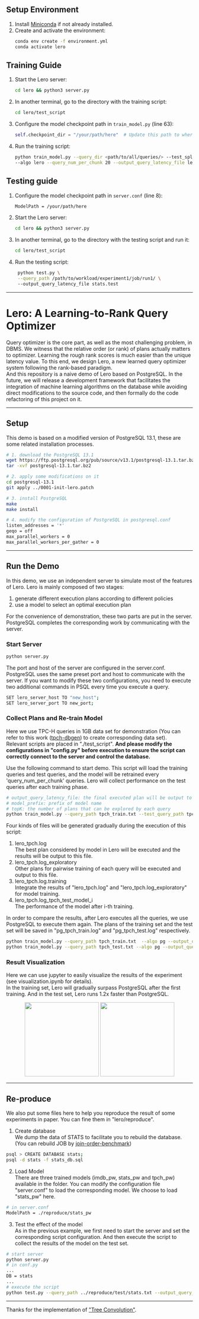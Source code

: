 ## Setup Environment
1. Install [Miniconda](https://docs.conda.io/en/latest/miniconda.html) if not already installed.
2. Create and activate the environment:
   ```bash
   conda env create -f environment.yml
   conda activate lero
   ```

## Training Guide

1. Start the Lero server:
   ```bash
   cd lero && python3 server.py
   ```

2. In another terminal, go to the directory with the training script:
    ```bash
    cd lero/test_script
    ```

3. Configure the model checkpoint path in `train_model.py` (line 63):
   ```python
   self.checkpoint_dir = "/your/path/here"  # Update this path to where you wish for the checkpoints to be saved
   ```

4. Run the training script:
   ```bash
   python train_model.py --query_dir <path/to/all/queries/> --test_split 0.2 \ 
   --algo lero --query_num_per_chunk 20 --output_query_latency_file lero_job.log --model_prefix job_test_model --topK 3
   ```

## Testing guide

1. Configure the model checkpoint path in `server.conf` (line 8):
   ```bash
   ModelPath = /your/path/here
   ```

2. Start the Lero server:
   ```bash
   cd lero && python3 server.py
   ```

3. In another terminal, go to the directory with the testing script and run it:
    ```bash
    cd lero/test_script
    ```

4. Run the testing script:
   ```bash
    python test.py \
    --query_path /path/to/workload/experiment1/job/run1/ \ 
    --output_query_latency_file stats.test
   ```

---

# Lero: A Learning-to-Rank Query Optimizer
Query optimizer is the core part, as well as the most challenging problem, in DBMS. 
We witness that the relative order (or rank) of plans actually matters to optimizer. Learning the rough rank scores is much easier than the unique latency value. To this end, we design Lero, a new learned query optimizer system following the rank-based paradigm.  
And this repository is a naive demo of Lero based on PostgreSQL. In the future, we will release a development framework that facilitates the integration of machine learning algorithms on the database while avoiding direct modifications to the source code, and then formally do the code refactoring of this project on it. 

---
## Setup

This demo is based on a modified version of PostgreSQL 13.1, these are some related installation processes.

```bash
# 1. download the PostgreSQL 13.1  
wget https://ftp.postgresql.org/pub/source/v13.1/postgresql-13.1.tar.bz2
tar -xvf postgresql-13.1.tar.bz2

# 2. apply some modifications on it
cd postgresql-13.1
git apply ../0001-init-lero.patch

# 3. install PostgreSQL
make
make install

# 4. modify the configuration of PostgreSQL in postgresql.conf
listen_addresses = '*'
geqo = off
max_parallel_workers = 0
max_parallel_workers_per_gather = 0
```
---

## Run the Demo
In this demo, we use an independent server to simulate most of the features of Lero.
Lero is mainly composed of two stages:   

1. generate different execution plans according to different policies  
2. use a model to select an optimal execution plan

For the convenience of demonstration, these two parts are put in the server. PostgreSQL completes the corresponding work by communicating with the server.


### Start Server
```bash
python server.py
```
The port and host of the server are configured in the server.conf. 
PostgreSQL uses the same preset port and host to communicate with the server.
If you want to modify these two configurations, you need to execute two additional commands in PSQL every time you execute a query.
```bash
SET lero_server_host TO "new_host";
SET lero_server_port TO new_port;
```


### Collect Plans and Re-train Model
Here we use TPC-H queries in 1GB data set for demonstration (You can refer to this work ([tpch-dbgen](https://github.com/electrum/tpch-dbgen)) to create corresponding data set).  
Relevant scripts are placed in "./test_script". 
**And please modify the configurations in "config.py" before execution to ensure the script can correctly connect to the server and control the database.**

Use the following command to start demo. 
This script will load the training queries and test queries, and the model will be retrained every 'query_num_per_chunk' queries. Lero will collect performance on the test queries after each training phase.

```bash
# output_query_latency_file: the final executed plan will be output to this file
# model_prefix: prefix of model name
# topK: the number of plans that can be explored by each query
python train_model.py --query_path tpch_train.txt --test_query_path tpch_test.txt --algo lero --query_num_per_chunk 20 --output_query_latency_file lero_tpch.log --model_prefix tpch_test_model --topK 3
```
Four kinds of files will be generated gradually during the execution of this script:
1. lero_tpch.log  
    The best plan considered by model in Lero will be executed and the results will be output to this file.
2. lero_tpch.log_exploratory  
    Other plans for pairwise training of each query will be executed and output to this file.
3. lero_tpch.log.training  
    Integrate the results of "lero_tpch.log" and "lero_tpch.log_exploratory" for model training.
4. lero_tpch.log_tpch_test_model_i  
    The performance of the model after i-th training.

In order to compare the results, after Lero executes all the queries, we use PostgreSQL to execute them again.
The plans of the training set and the test set will be saved in "pg_tpch_train.log" and "pg_tpch_test.log" respectively.
```bash
python train_model.py --query_path tpch_train.txt  --algo pg --output_query_latency_file pg_tpch_train.log
python train_model.py --query_path tpch_test.txt --algo pg --output_query_latency_file pg_tpch_test.log
```

### Result Visualization
Here we can use jupyter to easily visualize the results of the experiment (see visualization.ipynb for details).  
In the training set, Lero will gradually surpass PostgreSQL after the first training.
And in the test set, Lero runs 1.2x faster than PostgreSQL.
<center class="half">
    <img src="lero/test_script/train.jpg" width="200"/>
    <img src="lero/test_script/test.jpg" width="200"/>
</center>


<!-- 
---
## Paper Citation
```bash
TODO
```
-->

---
## Re-produce
We also put some files here to help you reproduce the result of some experiments in paper. You can fine them in "lero/reproduce".  

1. Create database  
We dump the data of STATS to facilitate you to rebuild the database. (You can rebuild JOB by [join-order-benchmark](https://github.com/gregrahn/join-order-benchmark))
```bash
psql > CREATE DATABASE stats;
psql -d stats -f stats_db.sql
```

2. Load Model  
There are three trained models (imdb_pw, stats_pw and tpch_pw) available in the folder. You can modify the configuration file "server.conf" to load the corresponding model. We choose to load "stats_pw" here.
```bash
# in server.conf
ModelPath = ./reproduce/stats_pw
```

3. Test the effect of the model  
As in the previous example, we first need to start the server and set the corresponding script configuration.
And then execute the script to collect the results of the model on the test set.
```bash
# start server
python server.py
# in conf.py
...
DB = stats
...
# execute the script
python test.py --query_path ../reproduce/test/stats.txt --output_query_latency_file stats.test
```


---
Thanks for the implementation of ["Tree Convolution"](https://github.com/RyanMarcus/TreeConvolution).